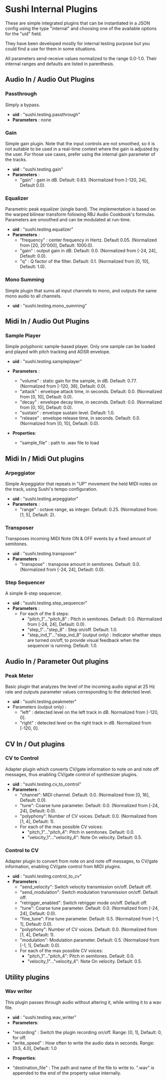 # Sushi Internal Plugins

These are simple integrated plugins that can be instantiated in a JSON config using the type "internal" and choosing one of the available options for the "uid" field.

They have been developed mostly for internal testing purpose but you could find a use for them in some situations.

All parameters send-receive values normalized to the range 0.0-1.0. Their internal ranges and defaults are listed in parenthesis.

## Audio In / Audio Out Plugins

### Passthrough

Simply a bypass.

  * **uid** : "sushi.testing.passthrough"
  * **Parameters** : none

### Gain

Simple gain plugin. Note that the input controls are not smoothed, so it is not suitable to be used in a real-time context where the gain is adjusted by the user.
For those use cases, prefer using the internal gain parameter of the tracks.

  * **uid** : "sushi.testing.gain"
  * **Parameters** :
    + "gain" : gain in dB. Default: 0.83. (Normalized from [-120, 24], Default 0.0).

### Equalizer

Parametric peak equalizer (single band). The implementation is based on the warped bilinear transform following RBJ Audio Cookbook's formulas.
Parameters are smoothed and can be modulated at run-time.

  * **uid** : "sushi.testing.equalizer"
  * **Parameters** :
    + "frequency" : center frequency in Hertz. Default 0.05. (Normalized from [20, 20'000], Default: 1000.0).
    + "gain" : output gain in dB. Default: 0.0. (Normalized from [-24, 24], Default: 0.0).
    + "q" : Q factor of the filter. Default: 0.1. (Normalized from [0, 10], Default: 1.0).

### Mono Summing

Simple plugin that sums all input channels to mono, and outputs the same mono audio to all channels.

 * **uid** : "sushi.testing.mono_summing"

## Midi In / Audio Out Plugins

### Sample Player

Simple polyphonic sample-based player. Only one sample can be loaded and played with pitch tracking and ADSR envelope.

  * **uid** : "sushi.testing.sampleplayer"
  * **Parameters** :
    + "volume" : static gain for the sample, in dB. Default: 0.77. (Normalized from [-120, 36], Default: 0.0).
    + "attack" : envelope attack time, in seconds. Default: 0.0. (Normalized from [0, 10], Default: 0.0).
    + "decay" : envelope decay time, in seconds. Default: 0.0. (Normalized from [0, 10], Default: 0.0).
    + "sustain" : envelope sustain level. Default: 1.0.
    + "release" : envelope release time, in seconds. Default: 0.0. (Normalized from [0, 10], Default: 0.0).

  * **Properties**:
    + "sample_file" : path to .wav file to load

## Midi In / Midi Out plugins

### Arpeggiator

Simple Arpeggiator that repeats in "UP" movement the held MIDI notes on the track, using Sushi's tempo configuration.

  * **uid** : "sushi.testing.arpeggiator"
  * **Parameters** :
    + "range" : octave range, as integer. Default: 0.25. (Normalized from: [1, 5], Default: 2).

### Transposer

Transposes incoming MIDI Note ON & OFF events by a fixed amount of semitones.

  * **uid** : "sushi.testing.transposer"
  * **Parameters** :
    + "transpose" : transpose amount in semitones. Default: 0.0. (Normalized from [-24, 24], Default: 0.0).

### Step Sequencer

A simple 8-step sequencer.

* **uid** : "sushi.testing.step_sequencer"
* **Parameters** :
  * For each of the 8 steps:
    + "pitch_1"..."pitch_8" : Pitch in semitones. Default: 0.0. (Normalized from [-24, 24], Default: 0.0).
    + "step_1"..."step_8" : Step on/off. Default: 1.0.
    + "step_ind_1"..."step_ind_8" (output only) : Indicator whether steps are turned on/off, to provide visual feedback when the sequencer is running. Default: 1.0.

## Audio In / Parameter Out plugins

### Peak Meter

Basic plugin that analyzes the level of the incoming audio signal at 25 Hz rate and outputs parameter values corresponding to the detected level.

  * **uid** : "sushi.testing.peakmeter"
  * Parameters (output only) :
    + "left" : detected level on the left track in dB. Normalized from [-120, 0].
    + "right" : detected level on the right track in dB. Normalized from [-120, 0].

## CV In / Out plugins

### CV to Control

Adapter plugin which converts CV/gate information to note on and note off messages, thus enabling CV/gate control of synthesizer plugins.

  * **uid** : "sushi.testing.cv_to_control"
  * **Parameters** :
    + "channel": MIDI channel. Default: 0.0. (Normalized from [0, 16], Default: 0.0).
    + "tune": Coarse tune parameter. Default: 0.0. (Normalized from [-24, 24], Default: 0.0).
    + "polyphony": Number of CV voices. Default: 0.0. (Normalized from [1, 4], Default: 1).
    + For each of the max possible CV voices:
      + "pitch_1"..."pitch_4": Pitch in semitones. Default: 0.0.
      + "velocity_1"..."velocity_4": Note On velocity. Default: 0.5.

### Control to CV

Adapter plugin to convert from note on and note off messages, to CV/gate information, enabling CV/gate control from MIDI plugins.

  * **uid** : "sushi.testing.control_to_cv"
  * **Parameters** :
    + "send_velocity": Switch velocity transmission on/off. Default off.
    + "send_modulation": Switch modulation transmission on/off. Default off.
    + "retrigger_enabled": Switch retrigger mode on/off. Default off.
    + "tune": Coarse tune parameter. Default: 0.0. (Normalized from [-24, 24], Default: 0.0).
    + "fine_tune": Fine tune parameter. Default: 0.5. (Normalized from [-1, 1], Default: 0.0).
    + "polyphony": Number of CV voices. Default: 0.0. (Normalized from [1, 4], Default: 1).
    + "modulation": Modulation parameter. Default: 0.5. (Normalized from [-1, 1], Default: 0.0).
    + For each of the max possible CV voices:
      + "pitch_1"..."pitch_4": Pitch in semitones. Default: 0.0.
      + "velocity_1"..."velocity_4": Note On velocity. Default: 0.5.

## Utility plugins

### Wav writer

This plugin passes through audio without altering it, while writing it to a wav file.

* **uid** : "sushi.testing.wav_writer"
* **Parameters**:
+ "recording" : Switch the plugin recording on/off. Range: [0, 1], Default: 0, for off.
+ "write_speed" : How often to write the audio data in seconds. Range: [0.5, 4.0], Default: 1.0

* **Properties**:
+ "destination_file" : The path and name of the file to write to. ".wav" is appended to the end of the property value internally.
